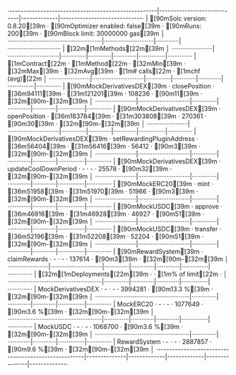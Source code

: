 ·----------------------------------------------------|----------------------------|-------------|-----------------------------·
|                [90mSolc version: 0.8.20[39m                ·  [90mOptimizer enabled: false[39m  ·  [90mRuns: 200[39m  ·  [90mBlock limit: 30000000 gas[39m  │
·····················································|····························|·············|······························
|  [32m[1mMethods[22m[39m                                                                                                                    │
·······················|·····························|··············|·············|·············|···············|··············
|  [1mContract[22m            ·  [1mMethod[22m                     ·  [32mMin[39m         ·  [32mMax[39m        ·  [32mAvg[39m        ·  [1m# calls[22m      ·  [1mchf (avg)[22m  │
·······················|·····························|··············|·············|·············|···············|··············
|  [90mMockDerivativesDEX[39m  ·  closePosition              ·       [36m94111[39m  ·     [31m121201[39m  ·     108236  ·           [90m11[39m  ·          [32m[90m-[32m[39m  │
·······················|·····························|··············|·············|·············|···············|··············
|  [90mMockDerivativesDEX[39m  ·  openPosition               ·      [36m183784[39m  ·     [31m303808[39m  ·     270361  ·           [90m30[39m  ·          [32m[90m-[32m[39m  │
·······················|·····························|··············|·············|·············|···············|··············
|  [90mMockDerivativesDEX[39m  ·  setRewardingPluginAddress  ·       [36m56404[39m  ·      [31m56416[39m  ·      56412  ·            [90m3[39m  ·          [32m[90m-[32m[39m  │
·······················|·····························|··············|·············|·············|···············|··············
|  [90mMockDerivativesDEX[39m  ·  updateCoolDownPeriod       ·           -  ·          -  ·      25578  ·           [90m32[39m  ·          [32m[90m-[32m[39m  │
·······················|·····························|··············|·············|·············|···············|··············
|  [90mMockERC20[39m           ·  mint                       ·       [36m51958[39m  ·      [31m51970[39m  ·      51966  ·            [90m3[39m  ·          [32m[90m-[32m[39m  │
·······················|·····························|··············|·············|·············|···············|··············
|  [90mMockUSDC[39m            ·  approve                    ·       [36m46916[39m  ·      [31m46928[39m  ·      46927  ·           [90m51[39m  ·          [32m[90m-[32m[39m  │
·······················|·····························|··············|·············|·············|···············|··············
|  [90mMockUSDC[39m            ·  transfer                   ·       [36m52196[39m  ·      [31m52208[39m  ·      52204  ·           [90m51[39m  ·          [32m[90m-[32m[39m  │
·······················|·····························|··············|·············|·············|···············|··············
|  [90mRewardSystem[39m        ·  claimRewards               ·           -  ·          -  ·     137614  ·            [90m3[39m  ·          [32m[90m-[32m[39m  │
·······················|·····························|··············|·············|·············|···············|··············
|  [32m[1mDeployments[22m[39m                                       ·                                          ·  [1m% of limit[22m   ·             │
·····················································|··············|·············|·············|···············|··············
|  MockDerivativesDEX                                ·           -  ·          -  ·    3994281  ·       [90m13.3 %[39m  ·          [32m[90m-[32m[39m  │
·····················································|··············|·············|·············|···············|··············
|  MockERC20                                         ·           -  ·          -  ·    1077649  ·        [90m3.6 %[39m  ·          [32m[90m-[32m[39m  │
·····················································|··············|·············|·············|···············|··············
|  MockUSDC                                          ·           -  ·          -  ·    1068700  ·        [90m3.6 %[39m  ·          [32m[90m-[32m[39m  │
·····················································|··············|·············|·············|···············|··············
|  RewardSystem                                      ·           -  ·          -  ·    2887857  ·        [90m9.6 %[39m  ·          [32m[90m-[32m[39m  │
·----------------------------------------------------|--------------|-------------|-------------|---------------|-------------·